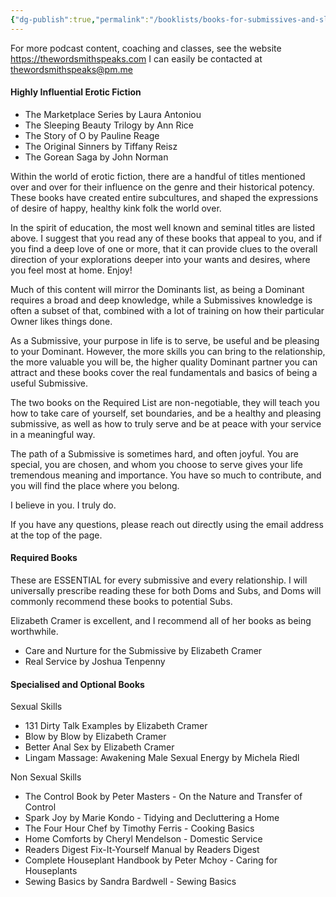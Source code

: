 ```yaml
---
{"dg-publish":true,"permalink":"/booklists/books-for-submissives-and-slaves/"}
---
```



For more podcast content, coaching and classes, see the website https://thewordsmithspeaks.com
I can easily be contacted at thewordsmithspeaks@pm.me

#### Highly Influential Erotic Fiction

- The Marketplace Series by Laura Antoniou
- The Sleeping Beauty Trilogy by Ann Rice
- The Story of O by Pauline Reage
- The Original Sinners by Tiffany Reisz
- The Gorean Saga by John Norman

Within the world of erotic fiction, there are a handful of titles mentioned over and over for their influence on the genre and their historical potency. These books have created entire subcultures, and shaped the expressions of desire of happy, healthy kink folk the world over.

In the spirit of education, the most well known and seminal titles are listed above. I suggest that you read any of these books that appeal to you, and if you find a deep love of one or more, that it can provide clues to the overall direction of your explorations deeper into your wants and desires, where you feel most at home. Enjoy!
 
Much of this content will mirror the Dominants list, as being a Dominant requires a broad and deep knowledge, while a Submissives knowledge is often a subset of that, combined with a lot of training on how their particular Owner likes things done. 

As a Submissive, your purpose in life is to serve, be useful and be pleasing to your Dominant. However, the more skills you can bring to the relationship, the more valuable you will be, the higher quality Dominant partner you can attract and these books cover the real fundamentals and basics of being a useful Submissive.

The two books on the Required List are non-negotiable, they will teach you how to take care of yourself, set boundaries, and be a healthy and pleasing submissive, as well as how to truly serve and be at peace with your service in a meaningful way.

The path of a Submissive is sometimes hard, and often joyful. You are special, you are chosen, and whom you choose to serve gives your life tremendous meaning and importance. You have so much to contribute, and you will find the place where you belong.

I believe in you. I truly do.

If you have any questions, please reach out directly using the email address at the top of the page.

#### Required Books

These are ESSENTIAL for every submissive and every relationship. I will universally prescribe reading these for both Doms and Subs, and Doms will commonly recommend these books to potential Subs.

Elizabeth Cramer is excellent, and I recommend all of her books as being worthwhile.

- Care and Nurture for the Submissive by Elizabeth Cramer
- Real Service by Joshua Tenpenny

#### Specialised and Optional Books

Sexual Skills

- 131 Dirty Talk Examples by Elizabeth Cramer
- Blow by Blow by Elizabeth Cramer
- Better Anal Sex by Elizabeth Cramer
- Lingam Massage: Awakening Male Sexual Energy by Michela Riedl

Non Sexual Skills

- The Control Book by Peter Masters - On the Nature and Transfer of Control
- Spark Joy by Marie Kondo - Tidying and Decluttering a Home
- The Four Hour Chef by Timothy Ferris - Cooking Basics
- Home Comforts by Cheryl Mendelson - Domestic Service
- Readers Digest Fix-It-Yourself Manual by Readers Digest
- Complete Houseplant Handbook by Peter Mchoy - Caring for Houseplants
- Sewing Basics by Sandra Bardwell - Sewing Basics

